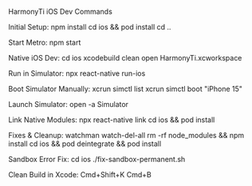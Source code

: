 HarmonyTi iOS Dev Commands

Initial Setup:
npm install
cd ios && pod install
cd ..

Start Metro:
npm start

Native iOS Dev:
cd ios
xcodebuild clean
open HarmonyTi.xcworkspace

Run in Simulator:
npx react-native run-ios

Boot Simulator Manually:
xcrun simctl list
xcrun simctl boot "iPhone 15"

Launch Simulator:
open -a Simulator

Link Native Modules:
npx react-native link
cd ios && pod install

Fixes & Cleanup:
watchman watch-del-all
rm -rf node_modules && npm install
cd ios && pod deintegrate && pod install

Sandbox Error Fix:
cd ios
./fix-sandbox-permanent.sh

Clean Build in Xcode:
Cmd+Shift+K
Cmd+B
